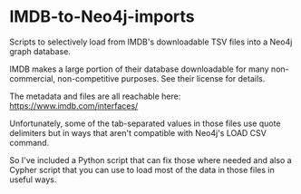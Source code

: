 # IMDB-to-Neo4j-imports
Scripts to selectively load from IMDB's downloadable TSV files 
into a Neo4j graph database.


IMDB makes a large portion of their database downloadable for many 
non-commercial, non-competitive purposes.  See their license for details.

The metadata and files are all reachable here: https://www.imdb.com/interfaces/

Unfortunately, some of the tab-separated values in those files 
use quote delimiters but in ways that aren't compatible with
Neo4j's LOAD CSV command.

So I've included a Python script that can fix those where needed
and also a Cypher script that you can use to load most of the
data in those files in useful ways.
